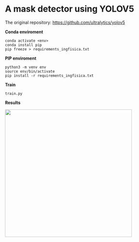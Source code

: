 # A mask detector using YOLOV5

The original repository: https://github.com/ultralytics/yolov5

**Conda enviroment**
```
conda activate <env>
conda install pip
pip freeze > requirements_ingfisica.txt
```
**PIP enviroment**
```
python3 -m venv env
source env/bin/activate
pip install -r requirements_ingfisica.txt
```


**Train**
```
train.py 
```

**Results**


<image src='https://github.com/chacoff/MaskDetector/blob/main/data/images/covid_test8.jpg' width='420'>
